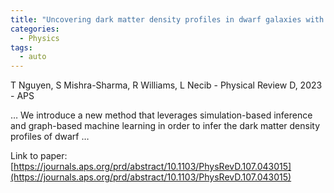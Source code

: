 ```yaml
---
title: "Uncovering dark matter density profiles in dwarf galaxies with graph neural networks"
categories:
  - Physics
tags:
  - auto
---
```

T Nguyen, S Mishra-Sharma, R Williams, L Necib - Physical Review D, 2023 - APS

… We introduce a new method that leverages simulation-based inference and graph-based machine learning in order to infer the dark matter density profiles of dwarf …

Link to paper: [https://journals.aps.org/prd/abstract/10.1103/PhysRevD.107.043015](https://journals.aps.org/prd/abstract/10.1103/PhysRevD.107.043015)
